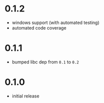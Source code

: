 # 0.1.2

* windows support (with automated testing)
* automated code coverage

# 0.1.1

* bumped libc dep from `0.1` to `0.2`

# 0.1.0

* initial release
